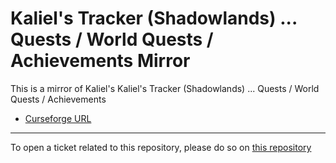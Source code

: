 # Kaliel's Tracker (Shadowlands) ... Quests / World Quests / Achievements Mirror

This is a mirror of Kaliel's Kaliel's Tracker (Shadowlands) ... Quests / World Quests / Achievements

- [Curseforge URL](https://www.curseforge.com/wow/addons/kaliels-tracker)

----

To open a ticket related to this repository, please do so on [this repository](https://github.com/curseforge-mirror/.github)